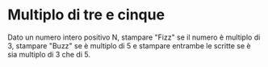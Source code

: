 # Multiplo di tre e cinque

Dato un numero intero positivo N, stampare "Fizz" se il numero è multiplo di 3, stampare "Buzz" se è multiplo di 5 e stampare entrambe le scritte se è sia multiplo di 3 che di 5.
